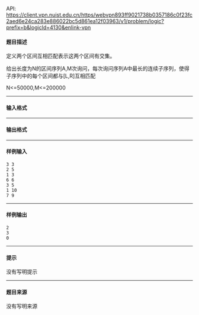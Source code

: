 API: https://client.vpn.nuist.edu.cn/https/webvpn893ff9021738b0357186c0f23fc2aed6e24ca283e886022bc5d861ea12f03963/v1/problem/logic?prefix=b&logicId=4130&enlink-vpn

#### 题目描述

定义两个区间互相匹配表示这两个区间有交集。

给出长度为N的区间序列A,M次询问，每次询问序列A中最长的连续子序列，使得子序列中的每个区间都与\[L,R\]互相匹配

N<=50000,M<=200000

---

#### 输入格式

---

#### 输出格式

---

#### 样例输入
```
3 3
2 5
1 3
6 6
3 5
1 10
7 9
```

---

#### 样例输出
```
2
3
0
```

---

#### 提示

没有写明提示

---

#### 题目来源

没有写明来源